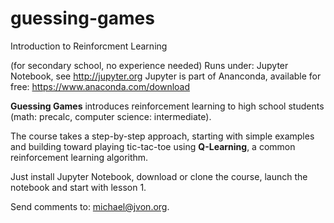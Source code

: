 # guessing-games
Introduction to Reinforcment Learning

(for secondary school, no experience needed)
Runs under: Jupyter Notebook, see http://jupyter.org
Jupyter is part of Ananconda, available for free: https://www.anaconda.com/download

<b>Guessing Games</b> introduces reinforcement learning to high school students (math: precalc, computer science: intermediate).

The course takes a step-by-step approach, starting with simple examples and building toward playing tic-tac-toe using <b>Q-Learning</b>, a common reinforcement learning algorithm.

Just install Jupyter Notebook, download or clone the course, launch the notebook and start with lesson 1.

Send comments to: michael@jvon.org.

